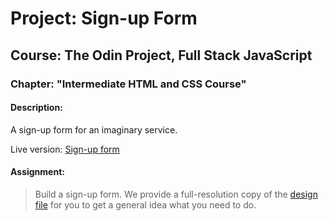 # Project: Sign-up Form

## Course: The Odin Project, Full Stack JavaScript

### Chapter: "Intermediate HTML and CSS Course"

#### Description:

A sign-up form for an imaginary service.

Live version: [Sign-up form](https://irynamatsiuk.github.io/projects/form/form.html)

#### Assignment:

> Build a sign-up form. We provide a full-resolution copy of the [design file](https://cdn.statically.io/gh/TheOdinProject/curriculum/afdbabfab03fbc34783c6b6f3920aba4a4d3b935/intermediate_html_css/forms/project_sign_up_form/imgs/sign-up-form.png) for you to get a general idea what you need to do.

